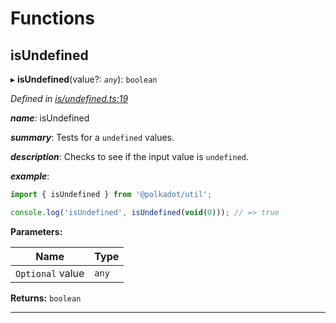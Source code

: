 

# Functions

<a id="isundefined"></a>

##  isUndefined

▸ **isUndefined**(value?: *`any`*): `boolean`

*Defined in [is/undefined.ts:19](https://github.com/polkadot-js/common/blob/5bd08ca/packages/util/src/is/undefined.ts#L19)*

*__name__*: isUndefined

*__summary__*: Tests for a `undefined` values.

*__description__*: Checks to see if the input value is `undefined`.

*__example__*:   

```javascript
import { isUndefined } from '@polkadot/util';

console.log('isUndefined', isUndefined(void(0))); // => true
```

**Parameters:**

| Name | Type |
| ------ | ------ |
| `Optional` value | `any` |

**Returns:** `boolean`

___

